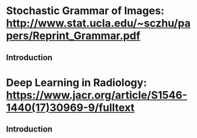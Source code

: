 # Stochastic Grammar of Images: http://www.stat.ucla.edu/~sczhu/papers/Reprint_Grammar.pdf 
## Introduction

# Deep Learning in Radiology: https://www.jacr.org/article/S1546-1440(17)30969-9/fulltext
## Introduction
